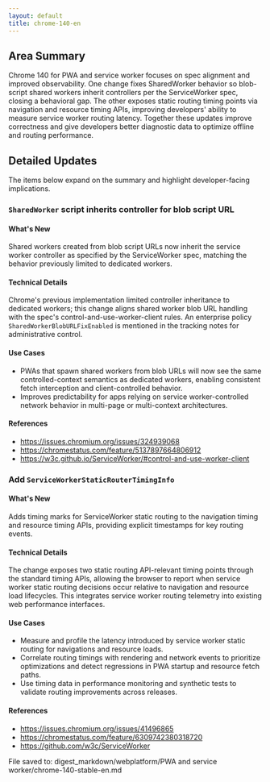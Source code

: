 ```yaml
---
layout: default
title: chrome-140-en
---
```


## Area Summary

Chrome 140 for PWA and service worker focuses on spec alignment and improved observability. One change fixes SharedWorker behavior so blob-script shared workers inherit controllers per the ServiceWorker spec, closing a behavioral gap. The other exposes static routing timing points via navigation and resource timing APIs, improving developers' ability to measure service worker routing latency. Together these updates improve correctness and give developers better diagnostic data to optimize offline and routing performance.

## Detailed Updates

The items below expand on the summary and highlight developer-facing implications.

### `SharedWorker` script inherits controller for blob script URL

#### What's New
Shared workers created from blob script URLs now inherit the service worker controller as specified by the ServiceWorker spec, matching the behavior previously limited to dedicated workers.

#### Technical Details
Chrome's previous implementation limited controller inheritance to dedicated workers; this change aligns shared worker blob URL handling with the spec's control-and-use-worker-client rules. An enterprise policy `SharedWorkerBlobURLFixEnabled` is mentioned in the tracking notes for administrative control.

#### Use Cases
- PWAs that spawn shared workers from blob URLs will now see the same controlled-context semantics as dedicated workers, enabling consistent fetch interception and client-controlled behavior.
- Improves predictability for apps relying on service worker-controlled network behavior in multi-page or multi-context architectures.

#### References
- https://issues.chromium.org/issues/324939068
- https://chromestatus.com/feature/5137897664806912
- https://w3c.github.io/ServiceWorker/#control-and-use-worker-client

### Add `ServiceWorkerStaticRouterTimingInfo`

#### What's New
Adds timing marks for ServiceWorker static routing to the navigation timing and resource timing APIs, providing explicit timestamps for key routing events.

#### Technical Details
The change exposes two static routing API-relevant timing points through the standard timing APIs, allowing the browser to report when service worker static routing decisions occur relative to navigation and resource load lifecycles. This integrates service worker routing telemetry into existing web performance interfaces.

#### Use Cases
- Measure and profile the latency introduced by service worker static routing for navigations and resource loads.
- Correlate routing timings with rendering and network events to prioritize optimizations and detect regressions in PWA startup and resource fetch paths.
- Use timing data in performance monitoring and synthetic tests to validate routing improvements across releases.

#### References
- https://issues.chromium.org/issues/41496865
- https://chromestatus.com/feature/6309742380318720
- https://github.com/w3c/ServiceWorker

File saved to: digest_markdown/webplatform/PWA and service worker/chrome-140-stable-en.md
